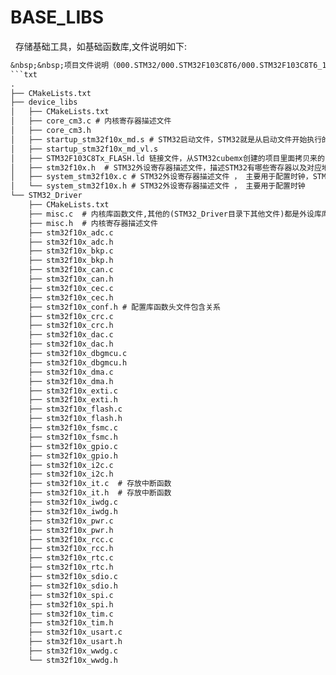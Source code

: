 # BASE_LIBS
&nbsp;&nbsp;存储基础工具，如基础函数库,文件说明如下:
```txt
&nbsp;&nbsp;项目文件说明（000.STM32/000.STM32F103C8T6/000.STM32F103C8T6_1/002.BASE_LIBS）
```txt
.
├── CMakeLists.txt
├── device_libs
│   ├── CMakeLists.txt
│   ├── core_cm3.c # 内核寄存器描述文件
│   ├── core_cm3.h
│   ├── startup_stm32f10x_md.s # STM32启动文件，STM32就是从启动文件开始执行的
│   ├── startup_stm32f10x_md_vl.s
│   ├── STM32F103C8Tx_FLASH.ld 链接文件，从STM32cubemx创建的项目里面拷贝来的
│   ├── stm32f10x.h  # STM32外设寄存器描述文件，描述STM32有哪些寄存器以及对应地址
│   ├── system_stm32f10x.c # STM32外设寄存器描述文件 ， 主要用于配置时钟，STM32主频72MHZ，就是system文件里的函数配置的
│   └── system_stm32f10x.h # STM32外设寄存器描述文件 ， 主要用于配置时钟
└── STM32_Driver
    ├── CMakeLists.txt
    ├── misc.c  # 内核库函数文件,其他的(STM32_Driver目录下其他文件)都是外设库库函数文件
    ├── misc.h  # 内核寄存器描述文件
    ├── stm32f10x_adc.c
    ├── stm32f10x_adc.h
    ├── stm32f10x_bkp.c
    ├── stm32f10x_bkp.h
    ├── stm32f10x_can.c
    ├── stm32f10x_can.h
    ├── stm32f10x_cec.c
    ├── stm32f10x_cec.h
    ├── stm32f10x_conf.h # 配置库函数头文件包含关系
    ├── stm32f10x_crc.c
    ├── stm32f10x_crc.h
    ├── stm32f10x_dac.c
    ├── stm32f10x_dac.h
    ├── stm32f10x_dbgmcu.c
    ├── stm32f10x_dbgmcu.h
    ├── stm32f10x_dma.c
    ├── stm32f10x_dma.h
    ├── stm32f10x_exti.c
    ├── stm32f10x_exti.h
    ├── stm32f10x_flash.c
    ├── stm32f10x_flash.h
    ├── stm32f10x_fsmc.c
    ├── stm32f10x_fsmc.h
    ├── stm32f10x_gpio.c
    ├── stm32f10x_gpio.h
    ├── stm32f10x_i2c.c
    ├── stm32f10x_i2c.h
    ├── stm32f10x_it.c  # 存放中断函数
    ├── stm32f10x_it.h  # 存放中断函数
    ├── stm32f10x_iwdg.c
    ├── stm32f10x_iwdg.h
    ├── stm32f10x_pwr.c
    ├── stm32f10x_pwr.h
    ├── stm32f10x_rcc.c
    ├── stm32f10x_rcc.h
    ├── stm32f10x_rtc.c
    ├── stm32f10x_rtc.h
    ├── stm32f10x_sdio.c
    ├── stm32f10x_sdio.h
    ├── stm32f10x_spi.c
    ├── stm32f10x_spi.h
    ├── stm32f10x_tim.c
    ├── stm32f10x_tim.h
    ├── stm32f10x_usart.c
    ├── stm32f10x_usart.h
    ├── stm32f10x_wwdg.c
    └── stm32f10x_wwdg.h
```
